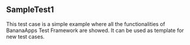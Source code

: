 ## SampleTest1

This test case is a simple example where all the functionalities of BananaApps Test Framework are showed.
It can be used as template for new test cases.
